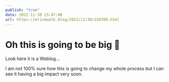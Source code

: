 ```yaml
---
publish: "true"
date: 2022-11-30 23:47:00
url: https://ericmwalk.blog/2022/11/30/234700.html
---
```


# Oh this is going to be big 🤯

<p>Look here it is a Weblog…</p>
<p>I am not 100% sure how this is going to change my whole process but I can see it having a big impact very soon.</p>
